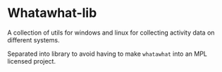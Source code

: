 # Whatawhat-lib

A collection of utils for windows and linux for collecting activity data on different systems.

Separated into library to avoid having to make `whatawhat` into an MPL licensed project.